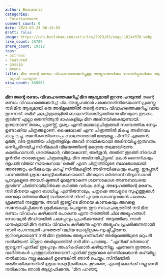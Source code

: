 ```yaml
---
author: Beaumaris
categories:
- Entertainment
comment_count: 0
date: 2023-03-23 06:24:03
draft: false
image: https://cdn.boolokam.com/articles/2023/03/eegg-1024x576.webp
like_count: 28709
share_count: 10312
tags:
- actress
- Featured
- gossip
- meena
title: മീന തന്റെ രണ്ടാം വിവാഹത്തെക്കുറിച്ചുള്ള അഭ്യൂഹങ്ങൾക്കും ഗോസിപ്പുകൾക്കും ആദ്യമായി
  മറുപടി പറയുന്നു !
view_count: 666961
---
```


**മീന തന്റെ രണ്ടാം വിവാഹത്തെക്കുറിച്ച് മീന ആദ്യമായി തുറന്നു പറയുന്നു!** തന്റെ രണ്ടാം വിവാഹത്തെക്കുറിച്ച് ചില അഭ്യൂഹങ്ങൾ പരക്കുന്നതിനിടെയാണ് പ്രശസ്ത നടി മീന ആദ്യമായി ഒരു അഭിമുഖത്തിൽ തന്റെ രണ്ടാം വിവാഹത്തെക്കുറിച്ച് വായ തുറന്നത്. തമിഴ് ചലച്ചിത്രങ്ങളിൽ ബാലനടിയായിട്ടായിരുന്നു മീനയുടെ തുടക്കം. തുടർന്ന് എല്ലാ തെന്നിന്ത്യൻ ഭാഷകളിലും മീന അഭിനയിക്കുകയുണ്ടായി. ഉദയനാണ് താരം, ഫ്രണ്ട്സ്, ദൃശ്യം എന്നീ മലയാളചിത്രങ്ങൾ സാമ്പത്തിക നേട്ടം ഉണ്ടാക്കിയ ചിത്രങ്ങളാണ്. ഷൈലോക്ക് എന്ന ചിത്രത്തിൽ മികച്ച അഭിനയം കാഴ്ച വച്ചു. രജനികാന്തിനൊപ്പം ബാലതാരമായി മാത്രമല്ല, പിന്നീട് എജമാൻ, മുത്ത്, വീര തുടങ്ങിയ ചിത്രങ്ങളിലും അവർ നായികയായി അഭിനയിച്ചു.ഇരുവരും ഒന്നിച്ചഭിനയിച്ച സിനിമകൾ വിജയത്തിന്റെ മറ്റൊരു തലമായിരുന്നു. കമൽഹാസൻ, ശരത്കുമാർ, വിജയകാന്ത്, അർജുൻ, അജിത് തുടങ്ങി നിരവധി മുൻനിര താരങ്ങളുടെ ചിത്രങ്ങളിലും മീന അഭിനയിച്ചിട്ടുണ്ട്. മകൾ നൈനികയും ദളപതി വിജയ് നായകനായ 'തെരി' എന്ന ചിത്രത്തിലൂടെ ബാലതാരമായി അരങ്ങേറ്റം കുറിക്കുകയും കുറച്ച് സിനിമകളിൽ അഭിനയിക്കുകയും ചെയ്തു. ഇപ്പോൾ പഠനത്തിൽ ശ്രദ്ധ കേന്ദ്രീകരിക്കുകയാണ്. മീനയുടെ ഭർത്താവ് വിദ്യാസാഗർ പ്രാവുകളുടെ അവശിഷ്ടങ്ങൾ മൂലമുണ്ടാകുന്ന ശ്വാസകോശ അണുബാധയെ തുടർന്ന് ചികിത്സയിലിരിക്കെ കഴിഞ്ഞ വർഷം മരിച്ചു. അദ്ദേഹത്തിന്റെ മരണം നടി മീനയെ ഏറെ ബാധിച്ചു. എന്നിരുന്നാലും, പതുക്കെ അവളുടെ സുഹൃത്തുക്കൾ അവളെ ഭർത്താവിന്റെ ഓർമ്മയിൽ നിന്ന് പുറത്തു കൊണ്ടുവരാൻ പലതരം ശ്രമങ്ങൾ നടത്തുന്നു. അവർ ഇടയ്ക്കിടെ മീനയെ കാണുകയും അവളെ സന്തോഷിപ്പിക്കാൻ ശ്രമിക്കുകയും ചെയ്യുന്നു. ഈ സാഹചര്യത്തിൽ നടി മീന രണ്ടാം വിവാഹം കഴിക്കാൻ പോകുന്നു എന്ന തരത്തിൽ ചില അഭ്യൂഹങ്ങൾ സോഷ്യൽ മീഡിയയിൽ പലപ്പോഴും പ്രചരിക്കുന്നുണ്ട്. അടുത്തിടെ, നടൻ ധനുഷുമായി മീന രണ്ടാം വിവാഹം കഴിക്കുന്നു എന്ന അഭ്യൂഹം പ്രചരിക്കുന്നതായി നടൻ രംഗനാഥൻ പറഞ്ഞത് വലിയ കോളിളക്കം സൃഷ്ടിച്ചിരുന്നു. ഇതാദ്യമായാണ് നടി മീന ഇത്തരം അഭ്യൂഹങ്ങൾക്ക് അഭിമുഖത്തിലൂടെ മറുപടി നൽകിയത്. ![](https://cdn.boolokam.com/articles/2023/03/eegg-1024x576.webp)ഈ അഭിമുഖത്തിൽ നടി മീന പറഞ്ഞു... "എനിക്ക് ഭർത്താവ് ഇല്ലെന്ന് എനിക്ക് ഇപ്പോഴും അംഗീകരിക്കാൻ കഴിയുന്നില്ല, എങ്ങനെ ഇത്തരം വാർത്തകൾ പുറത്തുവരുന്നുവെന്ന് എനിക്ക് ഇതുവരെ മനസിലാക്കാൻ കഴിയില്ല. തൽക്കാലം നല്ല കഥകൾ ഉണ്ടെങ്കിൽ ഞാൻ ചെയ്യും. സിനിമയിൽ അഭിനയിക്കുന്നതിൽ ശ്രദ്ധ കേന്ദ്രീകരിക്കുക. കൂടാതെ, എന്റെ മകൾക്ക് നല്ല ഭാവി നൽകാനും ഞാൻ ആഗ്രഹിക്കുന്നു. ”മീന പറഞ്ഞു. &nbsp;